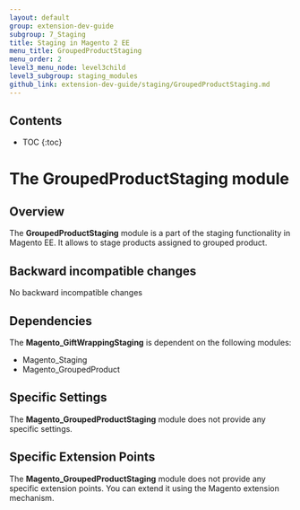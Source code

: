 ```yaml
---
layout: default
group: extension-dev-guide
subgroup: 7_Staging
title: Staging in Magento 2 EE
menu_title: GroupedProductStaging
menu_order: 2
level3_menu_node: level3child
level3_subgroup: staging_modules
github_link: extension-dev-guide/staging/GroupedProductStaging.md
---
```


<h2>Contents</h2>

* TOC
{:toc}

# The GroupedProductStaging module

## Overview

The **GroupedProductStaging** module is a part of the staging functionality in Magento EE. It allows to stage products assigned to grouped product.

## Backward incompatible changes
No backward incompatible changes

## Dependencies
The **Magento_GiftWrappingStaging** is dependent on the following modules:

- Magento_Staging
- Magento_GroupedProduct

## Specific Settings
The **Magento_GroupedProductStaging** module does not provide any specific settings.

## Specific Extension Points
The **Magento_GroupedProductStaging** module does not provide any specific extension points. You can extend it using the Magento extension mechanism.
